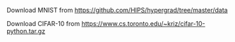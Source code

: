 Download MNIST from https://github.com/HIPS/hypergrad/tree/master/data

Download CIFAR-10 from https://www.cs.toronto.edu/~kriz/cifar-10-python.tar.gz
